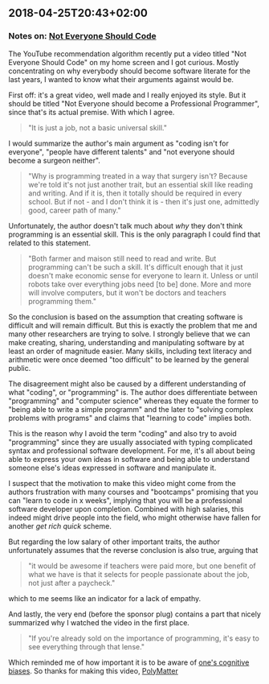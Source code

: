 ## 2018-04-25T20:43+02:00

### Notes on: [Not Everyone Should Code][video]

[video]: https://www.youtube.com/watch?v=EFwa5Owp0-k

The YouTube recommendation algorithm recently put a video titled "Not Everyone Should Code" on my home screen and I got curious. Mostly concentrating on why everybody should become software literate for the last years, I wanted to know what their arguments against would be.

First off: it's a great video, well made and I really enjoyed its style. But it should be titled "Not Everyone should become a Professional Programmer", since that's its actual premise. With which I agree.

> "It is just a job, not a basic universal skill."

I would summarize the author's main argument as "coding isn't for everyone", "people have different talents" and "not everyone should become a surgeon neither".

> "Why is programming treated in a way that surgery isn't? Because we're told it's not just another trait, but an essential skill like reading and writing. And if it is, then it totally should be required in every school. But if not - and I don't think it is - then it's just one, admittedly good, career path of many."

Unfortunately, the author doesn't talk much about *why* they don't think programming is an essential skill. This is the only paragraph I could find that related to this statement.

> "Both farmer and maison still need to read and write. But programming can't be such a skill. It's difficult enough that it just doesn't make economic sense for everyone to learn it. Unless or until robots take over everything jobs need [to be] done. More and more will involve computers, but it won't be doctors and teachers programming them."

So the conclusion is based on the assumption that creating software is difficult and will remain difficult. But this is exactly the problem that me and many other researchers are trying to solve. I strongly believe that we can make creating, sharing, understanding and manipulating software by at least an order of magnitude easier. Many skills, including text literacy and arithmetic were once deemed "too difficult" to be learned by the general public.

The disagreement might also be caused by a different understanding of what "coding", or "programming" is. The author does differentiate between "programming" and "computer science" whereas they equate the former to "being able to write a simple programm" and the later to "solving complex problems with programs" and claims that "learning to code" implies both.

This is the reason why I avoid the term "coding" and also try to avoid "programming" since they are usually associated with typing complicated syntax and professional software development. For me, it's all about being able to express your own ideas in software and being able to understand someone else's ideas expressed in software and manipulate it.

I suspect that the motivation to make this video might come from the authors frustration with many courses and "bootcamps" promising that you can "learn to code in x weeks", implying that you will be a professional software developer upon completion. Combined with high salaries, this indeed might drive people into the field, who might otherwise have fallen for another *get rich quick* scheme.

But regarding the low salary of other important traits, the author unfortunately assumes that the reverse conclusion is also true, arguing that

> "it would be awesome if teachers were paid more, but one benefit of what we have is that it selects for people passionate about the job, not just after a paycheck."

which to me seems like an indicator for a lack of empathy.

And lastly, the very end (before the sponsor plug) contains a part that nicely summarized why I watched the video in the first place.

> "If you're already sold on the importance of programming, it's easy to see everything through that lense."

Which reminded me of how important it is to be aware of [one's cognitive biases](https://en.wikipedia.org/wiki/List_of_cognitive_biases). So thanks for making this video, [PolyMatter](https://www.youtube.com/channel/UCgNg3vwj3xt7QOrcIDaHdFg)
